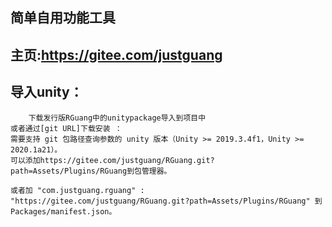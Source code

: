 ## 简单自用功能工具

## 主页:https://gitee.com/justguang

## 导入unity：
        下载发行版RGuang中的unitypackage导入到项目中 
	或者通过[git URL]下载安装 ：
	需要支持 git 包路径查询参数的 unity 版本（Unity >= 2019.3.4f1，Unity >= 2020.1a21）。
	可以添加https://gitee.com/justguang/RGuang.git?path=Assets/Plugins/RGuang到包管理器。
	
	或者加 "com.justguang.rguang" : "https://gitee.com/justguang/RGuang.git?path=Assets/Plugins/RGuang" 到Packages/manifest.json。
	
	
	

